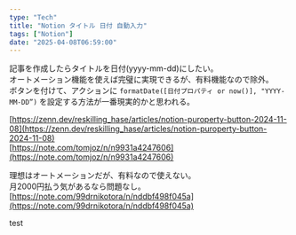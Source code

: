 ```yaml
---
type: "Tech"
title: "Notion タイトル 日付 自動入力"
tags: ["Notion"]
date: "2025-04-08T06:59:00"
---
```


記事を作成したらタイトルを日付(yyyy-mm-dd)にしたい。  
オートメーション機能を使えば完璧に実現できるが、有料機能なので除外。  
ボタンを付けて、アクションに `formatDate([日付プロパティ or now()], "YYYY-MM-DD”)` を設定する方法が一番現実的かと思われる。  

[https://zenn.dev/reskilling_hase/articles/notion-puroperty-button-2024-11-08](https://zenn.dev/reskilling_hase/articles/notion-puroperty-button-2024-11-08)  
[https://note.com/tomjoz/n/n9931a4247606](https://note.com/tomjoz/n/n9931a4247606)  

理想はオートメーションだが、有料なので使えない。  
月2000円払う気があるなら問題なし。  
[https://note.com/99drnikotora/n/nddbf498f045a](https://note.com/99drnikotora/n/nddbf498f045a)  

test  